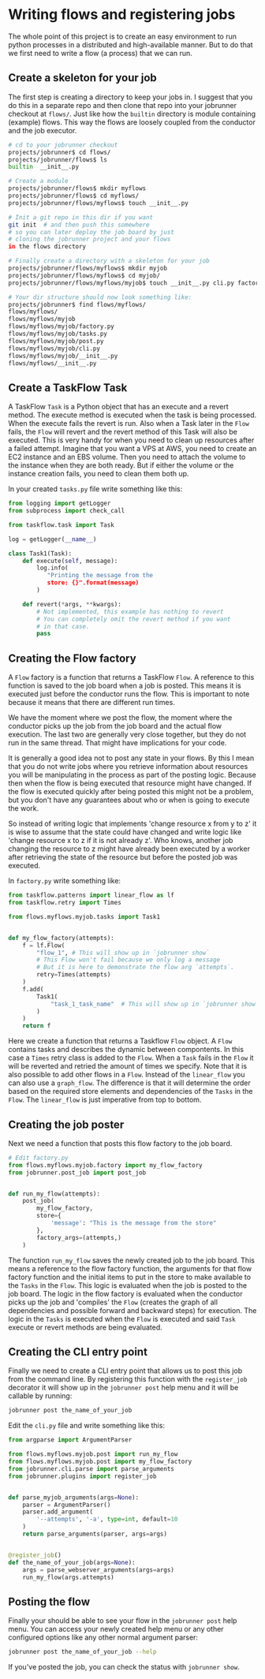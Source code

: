 Writing flows and registering jobs
==================================

The whole point of this project is to create an easy environment to run
python processes in a distributed and high-available manner. But to do
that we first need to write a flow (a process) that we can run.

## Create a skeleton for your job

The first step is creating a directory to keep your jobs in. I suggest
that you do this in a separate repo and then clone that repo into your
jobrunner checkout at `flows/`. Just like how the `builtin` directory
is module containing (example) flows. This way the flows are loosely
coupled from the conductor and the job executor.

```bash
# cd to your jobrunner checkout
projects/jobrunner$ cd flows/
projects/jobrunner/flows$ ls
builtin  __init__.py

# Create a module
projects/jobrunner/flows$ mkdir myflows
projects/jobrunner/flows$ cd myflows/
projects/jobrunner/flows/myflows$ touch __init__.py

# Init a git repo in this dir if you want
git init  # and then push this somewhere
# so you can later deploy the job board by just
# cloning the jobrunner project and your flows
in the flows directory

# Finally create a directory with a skeleton for your job
projects/jobrunner/flows/myflows$ mkdir myjob
projects/jobrunner/flows/myflows$ cd myjob/
projects/jobrunner/flows/myflows/myjob$ touch __init__.py cli.py factory.py post.py tasks.py

# Your dir structure should now look something like:
projects/jobrunner$ find flows/myflows/
flows/myflows/
flows/myflows/myjob
flows/myflows/myjob/factory.py
flows/myflows/myjob/tasks.py
flows/myflows/myjob/post.py
flows/myflows/myjob/cli.py
flows/myflows/myjob/__init__.py
flows/myflows/__init__.py
```

## Create a TaskFlow Task

A TaskFlow `Task` is a Python object that has an execute and a revert method. The
execute method is executed when the task is being processed. When the execute fails
the revert is run. Also when a Task later in the `Flow` fails, the `Flow` will revert
and the revert method of this Task will also be executed. This is very handy for
when you need to clean up resources after a failed attempt. Imagine that you want
a VPS at AWS, you need to create an EC2 instance and an EBS volume. Then you need
to attach the volume to the instance when they are both ready. But if either the
volume or the instance creation fails, you need to clean them both up.

In your created `tasks.py` file write something like this:

```python
from logging import getLogger
from subprocess import check_call

from taskflow.task import Task

log = getLogger(__name__)

class Task1(Task):
    def execute(self, message):
        log.info(
           "Printing the message from the
           store: {}".format(message)
        )

    def revert(*args, **kwargs):
        # Not implemented, this example has nothing to revert
        # You can completely omit the revert method if you want
        # in that case.
        pass
```

## Creating the Flow factory

A `Flow` factory is a function that returns a TaskFlow `Flow`. A reference to
this function is saved to the job board when a job is posted. This means it is
executed just before the conductor runs the flow. This is important to note
because it means that there are different run times.

We have the moment where we post the flow, the moment where the conductor picks
up the job from the job board and the actual flow execution. The last two are
generally very close together, but they do not run in the same thread. That might
have implications for your code.

It is generally a good idea not to post any state in your flows. By this I mean
that you do not write jobs where you retrieve information about resources you will
be manipulating in the process as part of the posting logic. Because then when the
flow is being executed that resource might have changed. If the flow is executed
quickly after being posted this might not be a problem, but you don't have any
guarantees about who or when is going to execute the work.

So instead of writing logic that implements 'change resource x from y to z' it is
wise to assume that the state could have changed and write logic like 'change resource
x to z if it is not already z'. Who knows, another job changing the resource to z might
have already been executed by a worker after retrieving the state of the resource but
before the posted job was executed.

In `factory.py` write something like:
```python
from taskflow.patterns import linear_flow as lf
from taskflow.retry import Times

from flows.myflows.myjob.tasks import Task1


def my_flow_factory(attempts):
    f = lf.Flow(
        "flow_1", # This will show up in `jobrunner show`
        # This Flow won't fail because we only log a message
        # But it is here to demonstrate the flow arg `attempts`.
        retry=Times(attempts)
    )
    f.add(
        Task1(
            "task_1_task_name"  # This will show up in `jobrunner show`
        )
    )
    return f
```

Here we create a function that returns a Taskflow `Flow` object. A `Flow` contains
tasks and describes the dynamic between compontents. In this case a `Times` retry
class is added to the `Flow`. When a `Task` fails in the `Flow` it will be reverted
and retried the amount of times we specify. Note that it is also possible to add other
flows in a `Flow`. Instead of the `linear_flow` you can also use a `graph_flow`. The
difference is that it will determine the order based on the required store elements
and dependencies of the `Tasks` in the `Flow`. The `linear_flow` is just imperative
from top to bottom.

## Creating the job poster

Next we need a function that posts this flow factory to the job board.

```python
# Edit factory.py
from flows.myflows.myjob.factory import my_flow_factory
from jobrunner.post_job import post_job


def run_my_flow(attempts):
    post_job(
        my_flow_factory,
        store={
            'message': "This is the message from the store"
        },
        factory_args=(attempts,)
    )
```

The function `run_my_flow` saves the newly created job to the job board.
This means a reference to the flow factory function, the arguments for that flow
factory function and the initial items to put in the store to make available to the
`Tasks` in the `Flow`. This logic is evaluated when the job is posted to the job
board. The logic in the flow factory is evaluated when the conductor picks up the job
and 'compiles' the `Flow` (creates the graph of all dependencies and possible forward
and backward steps) for execution. The logic in the `Tasks` is executed when the `Flow`
is executed and said `Task` execute or revert methods are being evaluated.


## Creating the CLI entry point

Finally we need to create a CLI entry point that allows us to post this job from the
command line. By registering this function with the `register_job` decorator it will
show up in the `jobrunner post` help menu and it will be callable by running:

```bash
jobrunner post the_name_of_your_job
```

Edit the `cli.py` file and write something like this:
```python
from argparse import ArgumentParser

from flows.myflows.myjob.post import run_my_flow
from flows.myflows.myjob.post import my_flow_factory
from jobrunner.cli.parse import parse_arguments
from jobrunner.plugins import register_job


def parse_myjob_arguments(args=None):
    parser = ArgumentParser()
    parser.add_argument(
        '--attempts', '-a', type=int, default=10
    )
    return parse_arguments(parser, args=args)


@register_job()
def the_name_of_your_job(args=None):
    args = parse_webserver_arguments(args=args)
    run_my_flow(args.attempts)
```

## Posting the flow

Finally your should be able to see your flow in the `jobrunner post` help menu.
You can access your newly created help menu or any other configured options like
any other normal argument parser:

```bash
jobrunner post the_name_of_your_job --help
```

If you've posted the job, you can check the status with `jobrunner show`.
